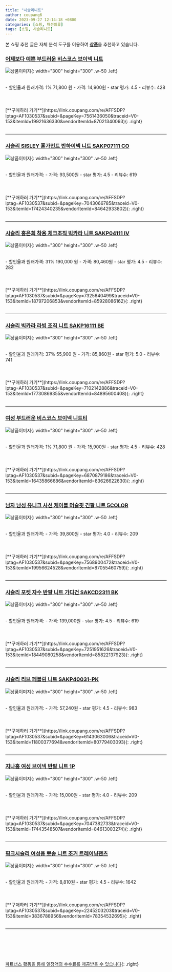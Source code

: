 ```yaml
---
title: "시슬리니트"
author: coupang6
date: 2023-09-27 12:14:18 +0800
categories: [쇼핑, 패션의류]
tags: [쇼핑, 시슬리니트]
---
```


본 쇼핑 추천 글은 자체 분석 도구를 이용하여 [**상품**](https://link.coupang.com/a/bao1ui)을 추천하고 있습니다.

### [어제보다 예쁜 부드러운 비스코스 브이넥 니트](https://link.coupang.com/re/AFFSDP?lptag=AF1030537&subid=&pageKey=7561436050&traceid=V0-153&itemId=19921636330&vendorItemId=87021340093)

![상품이미지](https://thumbnail9.coupangcdn.com/thumbnails/remote/230x230ex/image/vendor_inventory/28a1/57905afbb195ca7f77c0106f236f834f64b6f1a3c7ef07293f7ea5b377ba.jpg){: width="300" height="300" .w-50 .left}


<br>
- 할인율과 원래가격: 1%  71,800   원
- 가격: 14,900원
- star 평가: 4.5
- 리뷰수: 428
<br>
<br>
<br>
<br>
[**구매하러 가기**](https://link.coupang.com/re/AFFSDP?lptag=AF1030537&subid=&pageKey=7561436050&traceid=V0-153&itemId=19921636330&vendorItemId=87021340093){: .right}
<br>
<br>

---

### [시슬리 SISLEY 홀가먼트 반하이넥 니트 SAKP07111 CO](https://link.coupang.com/re/AFFSDP?lptag=AF1030537&subid=&pageKey=7043066785&traceid=V0-153&itemId=17424340235&vendorItemId=84642933802)

![상품이미지](https://thumbnail7.coupangcdn.com/thumbnails/remote/230x230ex/image/vendor_inventory/1b49/3582c09acf983a9b1dbc6e94a396cb4c382a1626e5f123270187ba83edac.jpg){: width="300" height="300" .w-50 .left}


<br>
- 할인율과 원래가격: 
- 가격: 93,500원
- star 평가: 4.5
- 리뷰수: 619
<br>
<br>
<br>
<br>
[**구매하러 가기**](https://link.coupang.com/re/AFFSDP?lptag=AF1030537&subid=&pageKey=7043066785&traceid=V0-153&itemId=17424340235&vendorItemId=84642933802){: .right}
<br>
<br>

---

### [시슬리 홍은희 착용 체크조직 빅카라 니트 SAKP04111 IV](https://link.coupang.com/re/AFFSDP?lptag=AF1030537&subid=&pageKey=7325640499&traceid=V0-153&itemId=18797206853&vendorItemId=85928086162)

![상품이미지](https://thumbnail7.coupangcdn.com/thumbnails/remote/230x230ex/image/vendor_inventory/9eaa/066a6662584632b0b83f991381c0d29ce7bf0da5cf3743f35cc072683bda.jpg){: width="300" height="300" .w-50 .left}


<br>
- 할인율과 원래가격: 31%  190,000   원
- 가격: 80,460원
- star 평가: 4.5
- 리뷰수: 282
<br>
<br>
<br>
<br>
[**구매하러 가기**](https://link.coupang.com/re/AFFSDP?lptag=AF1030537&subid=&pageKey=7325640499&traceid=V0-153&itemId=18797206853&vendorItemId=85928086162){: .right}
<br>
<br>

---

### [시슬리 빅카라 라빙 조직 니트 SAKP16111 BE](https://link.coupang.com/re/AFFSDP?lptag=AF1030537&subid=&pageKey=7102142886&traceid=V0-153&itemId=17730869355&vendorItemId=84895600408)

![상품이미지](https://thumbnail8.coupangcdn.com/thumbnails/remote/230x230ex/image/vendor_inventory/e867/239279b800f38993637721efb13b984cecd9f001fd432e53a29a8718049d.jpg){: width="300" height="300" .w-50 .left}


<br>
- 할인율과 원래가격: 37%  55,900   원
- 가격: 85,860원
- star 평가: 5.0
- 리뷰수: 741
<br>
<br>
<br>
<br>
[**구매하러 가기**](https://link.coupang.com/re/AFFSDP?lptag=AF1030537&subid=&pageKey=7102142886&traceid=V0-153&itemId=17730869355&vendorItemId=84895600408){: .right}
<br>
<br>

---

### [여성 부드러운 비스코스 브이넥 니트티](https://link.coupang.com/re/AFFSDP?lptag=AF1030537&subid=&pageKey=6870879186&traceid=V0-153&itemId=16435866686&vendorItemId=83626622630)

![상품이미지](https://thumbnail10.coupangcdn.com/thumbnails/remote/230x230ex/image/vendor_inventory/b870/f6f1d3be0f046ae4c7cbec9b495143898232b7d952405e83dc06511d79ef.jpg){: width="300" height="300" .w-50 .left}


<br>
- 할인율과 원래가격: 1%  71,800   원
- 가격: 15,900원
- star 평가: 4.5
- 리뷰수: 428
<br>
<br>
<br>
<br>
[**구매하러 가기**](https://link.coupang.com/re/AFFSDP?lptag=AF1030537&subid=&pageKey=6870879186&traceid=V0-153&itemId=16435866686&vendorItemId=83626622630){: .right}
<br>
<br>

---

### [남자 남성 유니크 사선 케이블 머슬핏 긴팔 니트 5COLOR](https://link.coupang.com/re/AFFSDP?lptag=AF1030537&subid=&pageKey=7568900472&traceid=V0-153&itemId=19956624528&vendorItemId=87055460759)

![상품이미지](https://thumbnail9.coupangcdn.com/thumbnails/remote/230x230ex/image/vendor_inventory/272b/ec87004715b0d2bfa0196f4ae03c332fa924f5175ec2a9734e6cbfe35c17.jpeg){: width="300" height="300" .w-50 .left}


<br>
- 할인율과 원래가격: 
- 가격: 39,800원
- star 평가: 4.0
- 리뷰수: 209
<br>
<br>
<br>
<br>
[**구매하러 가기**](https://link.coupang.com/re/AFFSDP?lptag=AF1030537&subid=&pageKey=7568900472&traceid=V0-153&itemId=19956624528&vendorItemId=87055460759){: .right}
<br>
<br>

---

### [시슬리 포켓 자수 반팔 니트 가디건 SAKCD2311 BK](https://link.coupang.com/re/AFFSDP?lptag=AF1030537&subid=&pageKey=7251951626&traceid=V0-153&itemId=18449080258&vendorItemId=85822137923)

![상품이미지](https://thumbnail10.coupangcdn.com/thumbnails/remote/230x230ex/image/vendor_inventory/f6d7/5d0f23bd7dc5c52ec4d492ef50677315118fa7ded39268ce2fee5134e2b7.jpg){: width="300" height="300" .w-50 .left}


<br>
- 할인율과 원래가격: 
- 가격: 139,000원
- star 평가: 4.5
- 리뷰수: 619
<br>
<br>
<br>
<br>
[**구매하러 가기**](https://link.coupang.com/re/AFFSDP?lptag=AF1030537&subid=&pageKey=7251951626&traceid=V0-153&itemId=18449080258&vendorItemId=85822137923){: .right}
<br>
<br>

---

### [시슬리 리브 페블럼 니트 SAKP40031-PK](https://link.coupang.com/re/AFFSDP?lptag=AF1030537&subid=&pageKey=6143063006&traceid=V0-153&itemId=11800377694&vendorItemId=80779403093)

![상품이미지](https://thumbnail10.coupangcdn.com/thumbnails/remote/230x230ex/image/vendor_inventory/2cc1/537818fbba8e5a3f4b66594695086225b3e9aa4381c9b00478b13ee2eb70.jpg){: width="300" height="300" .w-50 .left}


<br>
- 할인율과 원래가격: 
- 가격: 57,240원
- star 평가: 4.5
- 리뷰수: 983
<br>
<br>
<br>
<br>
[**구매하러 가기**](https://link.coupang.com/re/AFFSDP?lptag=AF1030537&subid=&pageKey=6143063006&traceid=V0-153&itemId=11800377694&vendorItemId=80779403093){: .right}
<br>
<br>

---

### [지나홈 여성 브이넥 반팔 니트 1P](https://link.coupang.com/re/AFFSDP?lptag=AF1030537&subid=&pageKey=7047382733&traceid=V0-153&itemId=17443548507&vendorItemId=84613003274)

![상품이미지](https://thumbnail6.coupangcdn.com/thumbnails/remote/230x230ex/image/vendor_inventory/9bd1/910924d3aaa0d3809c6c0f6d65187386a6659c6a4924374e896a85c2bd50.jpg){: width="300" height="300" .w-50 .left}


<br>
- 할인율과 원래가격: 
- 가격: 15,000원
- star 평가: 4.0
- 리뷰수: 209
<br>
<br>
<br>
<br>
[**구매하러 가기**](https://link.coupang.com/re/AFFSDP?lptag=AF1030537&subid=&pageKey=7047382733&traceid=V0-153&itemId=17443548507&vendorItemId=84613003274){: .right}
<br>
<br>

---

### [핑크시슬리 여성용 뽀송 니트 조거 트레이닝팬츠](https://link.coupang.com/re/AFFSDP?lptag=AF1030537&subid=&pageKey=2245203203&traceid=V0-153&itemId=3836788956&vendorItemId=78354532695)

![상품이미지](https://thumbnail9.coupangcdn.com/thumbnails/remote/230x230ex/image/rs_quotation_api/bykq9hwk/a30981da4b564e09bfaf80fb4829efc4.jpg){: width="300" height="300" .w-50 .left}


<br>
- 할인율과 원래가격: 
- 가격: 8,810원
- star 평가: 4.5
- 리뷰수: 1642
<br>
<br>
<br>
<br>
[**구매하러 가기**](https://link.coupang.com/re/AFFSDP?lptag=AF1030537&subid=&pageKey=2245203203&traceid=V0-153&itemId=3836788956&vendorItemId=78354532695){: .right}
<br>
<br>

---
<br><br><br><br><br> [파트너스 활동을 통해 일정액의 수수료를 제공받을 수 있습니다](https://link.coupang.com/a/bao1ui){: .right}